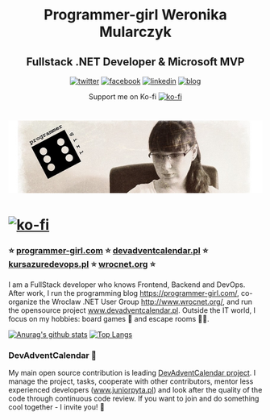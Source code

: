 
<h1 align="center">Programmer-girl Weronika Mularczyk</h1>
<h2 align="center">Fullstack .NET Developer & Microsoft MVP</h2>
<p align="center">
  <a href="https://twitter.com/_programmergirl"><img src="https://cdn1.iconfinder.com/data/icons/social-80/32/Social_social_twitter-32.png" alt="twitter"></a>
  <a href="https://www.facebook.com/programmergirlblog/"><img src="https://cdn1.iconfinder.com/data/icons/social-80/32/Social_social_facebook-32.png" alt="facebook"></a>
  <a href="https://www.linkedin.com/in/weronika-tobor/"><img src="https://cdn1.iconfinder.com/data/icons/social-80/32/Social_social_linkedin_linked_in-32.png" alt="linkedin"></a>
  <a href="https://programmer-girl.com/"><img src="https://cdn1.iconfinder.com/data/icons/social-80/32/Social_social_dribbble_dribble_dribbbble-32.png" alt="blog"></a>
</p>
<p align="center">
  Support me on Ko-fi <a href="https://ko-fi.com/Z8Z135JNB"><img src="https://www.ko-fi.com/img/loadingheart.svg" alt="ko-fi"></a>
</p>

# [![header](https://github.com/WTobor/WTobor/blob/master/imgs/Programmer-Girl_background.jpg)](https://programmer-girl.com)

# [![ko-fi](https://ko-fi.com/img/githubbutton_sm.svg)](https://ko-fi.com/Z8Z135JNB)

### :star: [programmer-girl.com](https://www.programmer-girl.com) :star: [devadventcalendar.pl](https://www.devadventcalendar.pl) :star: [kursazuredevops.pl](https://www.kursazuredevops.pl) :star: [wrocnet.org](http://www.wrocnet.org) :star:

I am a FullStack developer who knows Frontend, Backend and DevOps. After work, I run the programming blog https://programmer-girl.com/, co-organize the Wroclaw .NET User Group http://www.wrocnet.org/, and run the opensource project www.devadventcalendar.pl. Outside the IT world, I focus on my hobbies: board games :game_die: and escape rooms :running_woman:.

[![Anurag's github stats](https://github-readme-stats.vercel.app/api?username=WTobor&show_icons=true)](https://github.com/anuraghazra/github-readme-stats)
[![Top Langs](https://github-readme-stats.vercel.app/api/top-langs/?username=WTobor&layout=compact)](https://github.com/anuraghazra/github-readme-stats)

### DevAdventCalendar :santa:

My main open source contribution is leading [DevAdventCalendar project](https://github.com/DevAdventCalendar/DevAdventCalendar). I manage the project, tasks, cooperate with other contributors, mentor less experienced developers (www.juniorpyta.pl) and look after the quality of the code through continuous code review. If you want to join and do something cool together - I invite you! :slightly_smiling_face:
